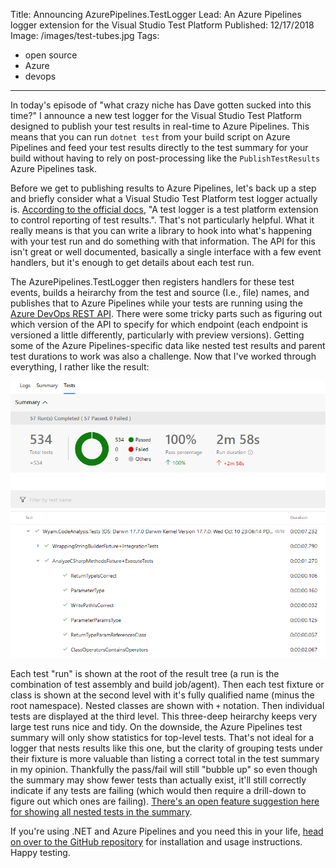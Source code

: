 Title: Announcing AzurePipelines.TestLogger
Lead: An Azure Pipelines logger extension for the Visual Studio Test Platform
Published: 12/17/2018
Image: /images/test-tubes.jpg
Tags:
  - open source
  - Azure
  - devops
---
In today's episode of "what crazy niche has Dave gotten sucked into this time?" I announce a new test logger for the Visual Studio Test Platform designed to publish your test results in real-time to Azure Pipelines. This means that you can run `dotnet test` from your build script on Azure Pipelines and feed your test results directly to the test summary for your build without having to rely on post-processing like the `PublishTestResults` Azure Pipelines task.

Before we get to publishing results to Azure Pipelines, let's back up a step and briefly consider what a Visual Studio Test Platform test logger actually is. [According to the official docs](https://github.com/Microsoft/vstest-docs/blob/master/docs/report.md), "A test logger is a test platform extension to control reporting of test results.". That's not particularly helpful. What it really means is that you can write a library to hook into what's happening with your test run and do something with that information. The API for this isn't great or well documented, basically a single interface with a few event handlers, but it's enough to get details about each test run.

The AzurePipelines.TestLogger then registers handlers for these test events, builds a heirarchy from the test and source (I.e., file) names, and publishes that to Azure Pipelines while your tests are running using the [Azure DevOps REST API](https://docs.microsoft.com/en-us/rest/api/azure/devops/?view=azure-devops-rest-5.0). There were some tricky parts such as figuring out which version of the API to specify for which endpoint (each endpoint is versioned a little differently, particularly with preview versions). Getting some of the Azure Pipelines-specific data like nested test results and parent test durations to work was also a challenge. Now that I've worked through everything, I rather like the result:

<img src="/posts/images/test-summary.png" class="img-fluid"></img>

Each test "run" is shown at the root of the result tree (a run is the combination of test assembly and build job/agent). Then each test fixture or class is shown at the second level with it's fully qualified name (minus the root namespace). Nested classes are shown with `+` notation. Then individual tests are displayed at the third level. This three-deep heirarchy keeps very large test runs nice and tidy. On the downside, the Azure Pipelines test summary will only show statistics for top-level tests. That's not ideal for a logger that nests results like this one, but the clarity of grouping tests under their fixture is more valuable than listing a correct total in the test summary in my opinion. Thankfully the pass/fail will still "bubble up" so even though the summary may show fewer tests than actually exist, it'll still correctly indicate if any tests are failing (which would then require a drill-down to figure out which ones are failing). [There's an open feature suggestion here for showing all nested tests in the summary](https://developercommunity.visualstudio.com/content/idea/409015/show-all-tests-in-the-hierarchy-in-test-summary.html).

If you're using .NET and Azure Pipelines and you need this in your life, [head on over to the GitHub repository](https://github.com/daveaglick/AzurePipelines.TestLogger) for installation and usage instructions. Happy testing.